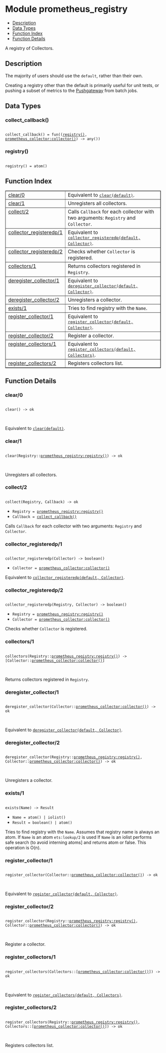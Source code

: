 

# Module prometheus_registry #
* [Description](#description)
* [Data Types](#types)
* [Function Index](#index)
* [Function Details](#functions)

A registry of Collectors.

<a name="description"></a>

## Description ##

The majority of users should use the `default`, rather than their own.

Creating a registry other than the default is primarily useful for
unit tests, or pushing a subset of metrics to the
[Pushgateway](https://github.com/prometheus/pushgateway) from
batch jobs.
<a name="types"></a>

## Data Types ##




### <a name="type-collect_callback">collect_callback()</a> ###


<pre><code>
collect_callback() = fun((<a href="#type-registry">registry()</a>, <a href="prometheus_collector.md#type-collector">prometheus_collector:collector()</a>) -&gt; any())
</code></pre>




### <a name="type-registry">registry()</a> ###


<pre><code>
registry() = atom()
</code></pre>

<a name="index"></a>

## Function Index ##


<table width="100%" border="1" cellspacing="0" cellpadding="2" summary="function index"><tr><td valign="top"><a href="#clear-0">clear/0</a></td><td>Equivalent to <a href="#clear-1"><tt>clear(default)</tt></a>.</td></tr><tr><td valign="top"><a href="#clear-1">clear/1</a></td><td>Unregisters all collectors.</td></tr><tr><td valign="top"><a href="#collect-2">collect/2</a></td><td>
Calls <code>Callback</code> for each collector with two arguments:
<code>Registry</code> and <code>Collector</code>.</td></tr><tr><td valign="top"><a href="#collector_registeredp-1">collector_registeredp/1</a></td><td>Equivalent to <a href="#collector_registeredp-2"><tt>collector_registeredp(default, Collector)</tt></a>.</td></tr><tr><td valign="top"><a href="#collector_registeredp-2">collector_registeredp/2</a></td><td>Checks whether <code>Collector</code> is registered.</td></tr><tr><td valign="top"><a href="#collectors-1">collectors/1</a></td><td>
Returns collectors registered in <code>Registry</code>.</td></tr><tr><td valign="top"><a href="#deregister_collector-1">deregister_collector/1</a></td><td>Equivalent to <a href="#deregister_collector-2"><tt>deregister_collector(default, Collector)</tt></a>.</td></tr><tr><td valign="top"><a href="#deregister_collector-2">deregister_collector/2</a></td><td>Unregisters a collector.</td></tr><tr><td valign="top"><a href="#exists-1">exists/1</a></td><td>
Tries to find registry with the <code>Name</code>.</td></tr><tr><td valign="top"><a href="#register_collector-1">register_collector/1</a></td><td>Equivalent to <a href="#register_collector-2"><tt>register_collector(default, Collector)</tt></a>.</td></tr><tr><td valign="top"><a href="#register_collector-2">register_collector/2</a></td><td>Register a collector.</td></tr><tr><td valign="top"><a href="#register_collectors-1">register_collectors/1</a></td><td>Equivalent to <a href="#register_collectors-2"><tt>register_collectors(default, Collectors)</tt></a>.</td></tr><tr><td valign="top"><a href="#register_collectors-2">register_collectors/2</a></td><td>Registers collectors list.</td></tr></table>


<a name="functions"></a>

## Function Details ##

<a name="clear-0"></a>

### clear/0 ###

<pre><code>
clear() -&gt; ok
</code></pre>
<br />

Equivalent to [`clear(default)`](#clear-1).

<a name="clear-1"></a>

### clear/1 ###

<pre><code>
clear(Registry::<a href="prometheus_registry.md#type-registry">prometheus_registry:registry()</a>) -&gt; ok
</code></pre>
<br />

Unregisters all collectors.

<a name="collect-2"></a>

### collect/2 ###

<pre><code>
collect(Registry, Callback) -&gt; ok
</code></pre>

<ul class="definitions"><li><code>Registry = <a href="prometheus_registry.md#type-registry">prometheus_registry:registry()</a></code></li><li><code>Callback = <a href="#type-collect_callback">collect_callback()</a></code></li></ul>

Calls `Callback` for each collector with two arguments:
`Registry` and `Collector`.

<a name="collector_registeredp-1"></a>

### collector_registeredp/1 ###

<pre><code>
collector_registeredp(Collector) -&gt; boolean()
</code></pre>

<ul class="definitions"><li><code>Collector = <a href="prometheus_collector.md#type-collector">prometheus_collector:collector()</a></code></li></ul>

Equivalent to [`collector_registeredp(default, Collector)`](#collector_registeredp-2).

<a name="collector_registeredp-2"></a>

### collector_registeredp/2 ###

<pre><code>
collector_registeredp(Registry, Collector) -&gt; boolean()
</code></pre>

<ul class="definitions"><li><code>Registry = <a href="prometheus_registry.md#type-registry">prometheus_registry:registry()</a></code></li><li><code>Collector = <a href="prometheus_collector.md#type-collector">prometheus_collector:collector()</a></code></li></ul>

Checks whether `Collector` is registered.

<a name="collectors-1"></a>

### collectors/1 ###

<pre><code>
collectors(Registry::<a href="prometheus_registry.md#type-registry">prometheus_registry:registry()</a>) -&gt; [Collector::<a href="prometheus_collector.md#type-collector">prometheus_collector:collector()</a>]
</code></pre>
<br />

Returns collectors registered in `Registry`.

<a name="deregister_collector-1"></a>

### deregister_collector/1 ###

<pre><code>
deregister_collector(Collector::<a href="prometheus_collector.md#type-collector">prometheus_collector:collector()</a>) -&gt; ok
</code></pre>
<br />

Equivalent to [`deregister_collector(default, Collector)`](#deregister_collector-2).

<a name="deregister_collector-2"></a>

### deregister_collector/2 ###

<pre><code>
deregister_collector(Registry::<a href="prometheus_registry.md#type-registry">prometheus_registry:registry()</a>, Collector::<a href="prometheus_collector.md#type-collector">prometheus_collector:collector()</a>) -&gt; ok
</code></pre>
<br />

Unregisters a collector.

<a name="exists-1"></a>

### exists/1 ###

<pre><code>
exists(Name) -&gt; Result
</code></pre>

<ul class="definitions"><li><code>Name = atom() | iolist()</code></li><li><code>Result = boolean() | atom()</code></li></ul>

Tries to find registry with the `Name`.
Assumes that registry name is always an atom.
If `Name` is an atom `ets:lookup/2` is used
If `Name` is an iolist performs safe search (to avoid interning
atoms] and returns atom or false. This operation is O(n).

<a name="register_collector-1"></a>

### register_collector/1 ###

<pre><code>
register_collector(Collector::<a href="prometheus_collector.md#type-collector">prometheus_collector:collector()</a>) -&gt; ok
</code></pre>
<br />

Equivalent to [`register_collector(default, Collector)`](#register_collector-2).

<a name="register_collector-2"></a>

### register_collector/2 ###

<pre><code>
register_collector(Registry::<a href="prometheus_registry.md#type-registry">prometheus_registry:registry()</a>, Collector::<a href="prometheus_collector.md#type-collector">prometheus_collector:collector()</a>) -&gt; ok
</code></pre>
<br />

Register a collector.

<a name="register_collectors-1"></a>

### register_collectors/1 ###

<pre><code>
register_collectors(Collectors::[<a href="prometheus_collector.md#type-collector">prometheus_collector:collector()</a>]) -&gt; ok
</code></pre>
<br />

Equivalent to [`register_collectors(default, Collectors)`](#register_collectors-2).

<a name="register_collectors-2"></a>

### register_collectors/2 ###

<pre><code>
register_collectors(Registry::<a href="prometheus_registry.md#type-registry">prometheus_registry:registry()</a>, Collectors::[<a href="prometheus_collector.md#type-collector">prometheus_collector:collector()</a>]) -&gt; ok
</code></pre>
<br />

Registers collectors list.

